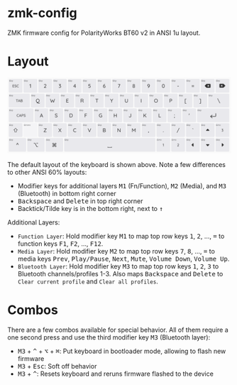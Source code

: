 # zmk-config
ZMK firmware config for PolarityWorks BT60 v2 in ANSI 1u layout.

# Layout
![Default Layout](assets/layout-default.png)

The default layout of the keyboard is shown above. Note a few differences to other ANSI 60% layouts:

* Modifier keys for additional layers <kbd>M1</kbd> (Fn/Function), <kbd>M2</kbd> (Media), and <kbd>M3</kbd> (Bluetooth) in bottom right corner
* <kbd>Backspace</kbd> and <kbd>Delete</kbd> in top right corner
* Backtick/Tilde key is in the bottom right, next to <kbd>↑</kbd>

Additional Layers:

* `Function Layer`: Hold modifier key <kbd>M1</kbd> to map top row keys <kbd>1</kbd>, <kbd>2</kbd>, ..., <kbd>=</kbd> to function keys <kbd>F1</kbd>, <kbd>F2</kbd>, ..., <kbd>F12</kbd>.
* `Media Layer`: Hold modifier key <kbd>M2</kbd> to map top row keys <kbd>7</kbd>, <kbd>8</kbd>, ..., <kbd>=</kbd> to media keys <kbd>Prev</kbd>, <kbd>Play/Pause</kbd>, <kbd>Next</kbd>, <kbd>Mute</kbd>, <kbd>Volume Down</kbd>, <kbd>Volume Up</kbd>.
* `Bluetooth Layer`: Hold modifier key <kbd>M3</kbd> to map top row keys <kbd>1</kbd>, <kbd>2</kbd>, <kbd>3</kbd> to Bluetooth channels/profiles 1-3. Also maps 
<kbd>Backspace</kbd> and <kbd>Delete</kbd> to `Clear current profile` and `Clear all profiles`.

# Combos
There are a few combos available for special behavior. All of them require a one second press and use the third modifier key <kbd>M3</kbd> (Bluetooth layer):

* <kbd>M3</kbd> + <kbd>^</kbd> + <kbd>⌥</kbd> + <kbd>⌘</kbd>: Put keyboard in bootloader mode, allowing to flash new firmware
* <kbd>M3</kbd> + <kbd>Esc</kbd>: Soft off behavior
* <kbd>M3</kbd> + <kbd>^</kbd>: Resets keyboard and reruns firmware flashed to the device

